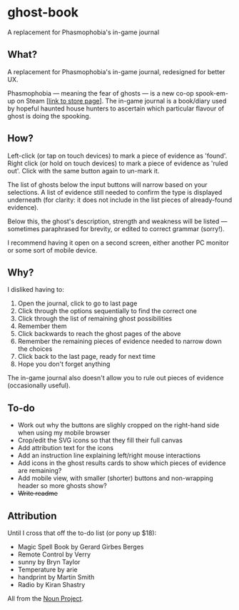 # ghost-book
A replacement for Phasmophobia's in-game journal

## What?

A replacement for Phasmophobia's in-game journal, redesigned for better UX. 

Phasmophobia — meaning the fear of ghosts — is a new co-op spook-em-up on Steam \[[link to store page](https://store.steampowered.com/app/739630/Phasmophobia/)]. The in-game journal is a book/diary used by hopeful haunted house hunters to ascertain which particular flavour of ghost is doing the spooking.

## How?

Left-click (or tap on touch devices) to mark a piece of evidence as 'found'. 
Right click (or hold on touch devices) to mark a piece of evidence as 'ruled out'.
Click with the same button again to un-mark it.

The list of ghosts below the input buttons will narrow based on your selections. A list of evidence still needed to confirm the type is displayed underneath (for clarity: it does not include in the list pieces of already-found evidence). 

Below this, the ghost's description, strength and weakness will be listed — sometimes paraphrased for brevity, or edited to correct grammar (sorry!).

I recommend having it open on a second screen, either another PC monitor or some sort of mobile device. 

## Why?

I disliked having to:
1. Open the journal, click to go to last page
2. Click through the options sequentially to find the correct one
3. Click through the list of remaining ghost possibilities
4. Remember them
5. Click backwards to reach the ghost pages of the above
6. Remember the remaining pieces of evidence needed to narrow down the choices
7. Click back to the last page, ready for next time
8. Hope you don't forget anything

The in-game journal also doesn't allow you to rule out pieces of evidence (occasionally useful).

## To-do

- Work out why the buttons are slighly cropped on the right-hand side when using my mobile browser
- Crop/edit the SVG icons so that they fill their full canvas
- Add attribution text for the icons
- Add an instruction line explaining left/right mouse interactions
- Add icons in the ghost results cards to show which pieces of evidence are remaining?
- Add mobile view, with smaller (shorter) buttons and non-wrapping header so more ghosts show?
- ~~Write readme~~

## Attribution

Until I cross that off the to-do list (or pony up $18):
- Magic Spell Book by Gerard Girbes Berges
- Remote Control by Verry
- sunny by Bryn Taylor
- Temperature by arie
- handprint by Martin Smith
- Radio by Kiran Shastry

All from the [Noun Project](https://thenounproject.com/).
